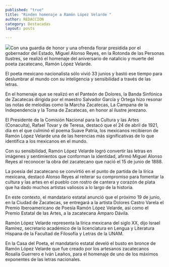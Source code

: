 ```yaml
---
published: "true"
title: "Rinden homenaje a Ramón López Velarde "
author: REDACCION
category: Destacadas
layout: posts

---
```


![](http://i.imgur.com/J4kHYfDm.jpg)Con una guardia de honor y una ofrenda florar presidida por el gobernador del Estado, Miguel Alonso Reyes, en la Rotonda de las Personas Ilustres, se realizó el homenaje del aniversario de natalicio y muerte del poeta zacatecano, Ramón López Velarde.

El poeta mexicano nacionalista sólo vivió 33 junios y bastó ese tiempo para deslumbrar al mundo con su inteligencia y sensibilidad a través de las letras.

En el homenaje que se realizó en el Panteón de Dolores, la Banda Sinfónica de Zacatecas dirigida por el maestro Salvador García y Ortega hizo resonar las notas de melodías como la Marcha Zacatecas, La Campana de la Independencia y la Toma de Zacatecas, en honor al ilustre jerezano.

El Presidente de la Comisión Nacional para la Cultura y las Artes (Conaculta), Rafael Tovar y de Teresa, destacó que el 24 de abril de 1921, día en el que culminó el poema Suave Patria, los mexicanos  recibieron de Ramón López Velarde una de las herencias más significativas de lo que identifica a los mexicanos en el mundo.

Con su sensibilidad, Ramón López Velarde logró convertir las letras en imágenes y sentimientos que conforman la identidad, afirmó Miguel Alonso Reyes al reconocer la obra del zacatecano que nació el 15 de junio de 1888.

La poesía del zacatecano se convirtió en el punto de partida de la lírica mexicana, destacó Alonso Reyes al reiterar su compromiso para fomentar la cultura y las artes en el pueblo con rostro de cantera y corazón de plata que ha dado muchos artistas valiosos a lo largo de la historia.

En este contexto, el mandatario estatal anunció que el próximo 19 de junio, en la Ciudad de Zacatecas, se entregará a la artista Dolores Castro Varela el Premio Iberoamericano de Poesía Ramón López Velarde, así como el Premio Estatal de las Artes, a la zacatecana Amparo Dávila.

Ramón López Velarde representa la lírica mexicana del siglo XX, dijo Israel Ramírez, secretario académico de la licenciatura en Lengua y Literatura Hispana de la Facultad de Filosofía y Letras de la UNAM.

En la Casa del Poeta, el mandatario estatal develó el busto en bronce de Ramón López Velarde que fue creado por los artesanos zacatecanos Rosalía Guerrero e Iván Leaños, para el homenaje de uno de los máximos exponentes de las letras nacionales.
